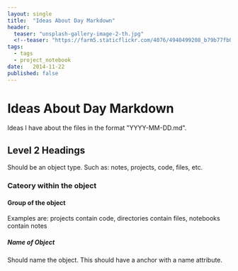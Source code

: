 ```yaml
---
layout: single
title:  "Ideas About Day Markdown"
header:
  teaser: "unsplash-gallery-image-2-th.jpg"
  <!--teaser: "https://farm5.staticflickr.com/4076/4940499208_b79b77fb0a_z.jpg"-->
tags:
  - tags
  - project_notebook
date:   2014-11-22
published: false
---
```


# Ideas About Day Markdown

Ideas I have about the files in the format "YYYY-MM-DD.md".

## Level 2 Headings

Should be an object type. Such as: notes, projects, code, files, etc.

### Cateory within the object

#### Group of the object
Examples are: projects contain code, directories contain files, notebooks
contain notes

##### Name of Object
Should name the object. This should have a anchor with a name attribute.